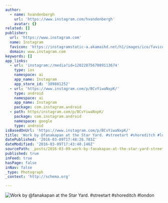 ```yaml
---
author:
  - name: hvandenbergh
    url: 'https://www.instagram.com/hvandenbergh'
    avatar: {}
related: []
publisher:
  url: 'https://www.instagram.com'
  name: Instagram
  favicon: 'https://instagramstatic-a.akamaihd.net/h1/images/ico/favicon.ico/7cdab0872b15.ico'
  domain: www.instagram.com
keywords: []
app_links:
  - url: 'instagram://media?id=1202287567089113674'
    type: ios
    namespace: ai
    app_name: Instagram
    app_store_id: '389801252'
  - url: 'https://www.instagram.com/p/BCvYiwaNxpK/'
    type: android
    namespace: ai
    app_name: Instagram
    package: com.instagram.android
  - path: https/instagram.com/p/BCvYiwaNxpK/
    package: com.instagram.android
    namespace: google
    type: android
isBasedOnUrl: 'https://www.instagram.com/p/BCvYiwaNxpK/'
title: 'Work by @fanakapan at the Star Yard. #streetart #shoreditch #london'
datePublished: '2016-03-09T17:48:28.703Z'
dateModified: '2016-03-09T17:43:40.146Z'
sourcePath: _posts/2016-03-09-work-by-fanakapan-at-the-star-yard-streetart-shoreditch.md
published: true
inFeed: true
hasPage: false
inNav: false
_type: Photograph
_context: 'http://schema.org'

---
```

![Work by &commat;fanakapan at the Star Yard&period; &num;streetart &num;shoreditch &num;london](https://scontent.cdninstagram.com/t51.2885-15/s640x640/sh0.08/e35/12751612_202882556737910_1809618730_n.jpg?ig_cache_key=MTIwMjI4NzU2NzA4OTExMzY3NA%3D%3D.2)